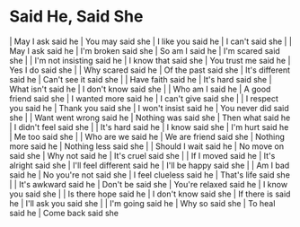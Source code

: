 Said He, Said She
=================

| May I ask said he
| You may said she
| I like you said he
| I can\'t said she
| 
| May I ask said he
| I\'m broken said she
| So am I said he
| I\'m scared said she
| 
| I\'m not insisting said he
| I know that said she
| You trust me said he
| Yes I do said she
| 
| Why scared said he
| Of the past said she
| It\'s different said he
| Can\'t see it said she
| 
| Have faith said he
| It\'s hard said she
| What isn\'t said he
| I don\'t know said she
| 
| Who am I said he
| A good friend said she
| I wanted more said he
| I can\'t give said she
| 
| I respect you said he
| Thank you said she
| I won\'t insist said he
| You never did said she
| 
| Want went wrong said he
| Nothing was said she
| Then what said he
| I didn\'t feel said she
| 
| It\'s hard said he
| I know said she
| I\'m hurt said he
| Me too said she
| 
| Who are we said he
| We are friend said she
| Nothing more said he
| Nothing less said she
| 
| Should I wait said he
| No move on said she
| Why not said he
| It\'s cruel said she
| 
| If I moved said he
| It\'s alright said she
| I\'ll feel different said he
| I\'ll be happy said she
| 
| Am I bad said he
| No you\'re not said she
| I feel clueless said he
| That\'s life said she
| 
| It\'s awkward said he
| Don\'t be said she
| You\'re relaxed said he
| I know you said she
| 
| Is there hope said he
| I don\'t know said she
| If there is said he
| I\'ll ask you said she
| 
| I\'m going said he
| Why so said she
| To heal said he
| Come back said she
